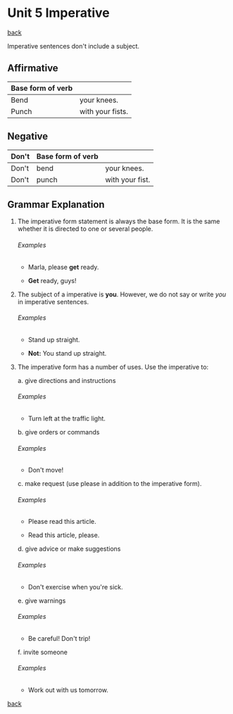 # Unit 5 Imperative

[back](../README.md)

Imperative sentences don't include a subject.

## Affirmative

| Base form of verb |                  |
| ----------------- | ---------------- |
| Bend              | your knees.      |
| Punch             | with your fists. |

## Negative

| Don't | Base form of verb |                 |
| ----- | ----------------- | --------------- |
| Don't | bend              | your knees.     |
| Don't | punch             | with your fist. |

## Grammar Explanation

1. The imperative form statement is always the base form. It is the same whether it is directed to one or several people.

   ###### Examples

   - Marla, please **get** ready.

   - **Get** ready, guys!

2. The subject of a imperative is **you**. However, we do not say or write _you_ in imperative sentences.

   ###### Examples

   - Stand up straight.

   - **Not:** You stand up straight.

3. The imperative form has a number of uses. Use the imperative to:

   a. give directions and instructions

   ###### Examples

   - Turn left at the traffic light.

   b. give orders or commands

   ###### Examples

   - Don't move!

   c. make request (use please in addition to the imperative form).

   ###### Examples

   - Please read this article.

   - Read this article, please.

   d. give advice or make suggestions

   ###### Examples

   - Don't exercise when you're sick.

   e. give warnings

   ###### Examples

   - Be careful! Don't trip!

   f. invite someone

   ###### Examples

   - Work out with us tomorrow.

[back](../README.md)
